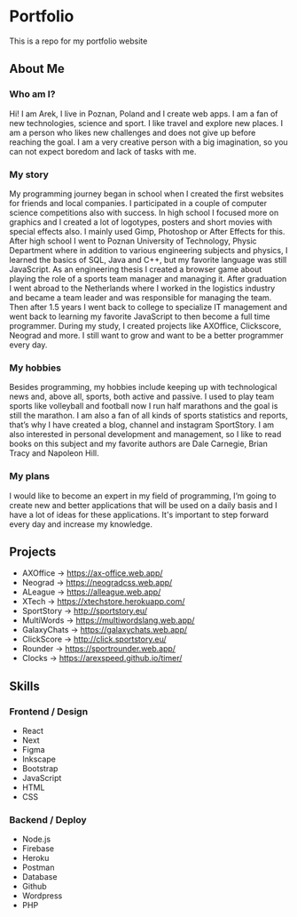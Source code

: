 # Portfolio

This is a repo for my portfolio website

## About Me

### Who am I?
Hi! I am Arek, I live in Poznan, Poland and I create web apps. I am a fan of new technologies, science and sport. I like travel and explore new places. I am a person who likes new challenges and does not give up before reaching the goal. I am a very creative person with a big imagination, so you can not expect boredom and lack of tasks with me.

### My story
My programming journey began in school when I created the first websites for friends and local companies. I participated in a couple of computer science competitions also with success. In high school I focused more on graphics and I created a lot of logotypes, posters and short movies with special effects also. I mainly used Gimp, Photoshop or After Effects for this. After high school I went to Poznan University of Technology, Physic Department where in addition to various engineering subjects and physics, I learned the basics of SQL, Java and C++, but my favorite language was still JavaScript. As an engineering thesis I created a browser game about playing the role of a sports team manager and managing it. After graduation I went abroad to the Netherlands where I worked in the logistics industry and became a team leader and was responsible for managing the team. Then after 1.5 years I went back to college to specialize IT management and went back to learning my favorite JavaScript to then become a full time programmer. During my study, I created projects like AXOffice, Clickscore, Neograd and more. I still want to grow and want to be a better programmer every day.

### My hobbies
Besides programming, my hobbies include keeping up with technological news and, above all, sports, both active and passive. I used to play team sports like volleyball and football now I run half marathons and the goal is still the marathon. I am also a fan of all kinds of sports statistics and reports, that’s why I have created a blog, channel and instagram SportStory.
I am also interested in personal development and management, so I like to read books on this subject and my favorite authors are Dale Carnegie, Brian Tracy and Napoleon Hill.

### My plans
I would like to become an expert in my field of programming, I’m going  to create new and better applications that will be used on a daily basis and I have a lot of ideas for these applications. It's important to step forward every day and increase my knowledge.
        
## Projects

- AXOffice -> https://ax-office.web.app/
- Neograd -> https://neogradcss.web.app/
- ALeague -> https://alleague.web.app/
- XTech -> https://xtechstore.herokuapp.com/
- SportStory -> http://sportstory.eu/
- MultiWords -> https://multiwordslang.web.app/
- GalaxyChats -> https://galaxychats.web.app/
- ClickScore -> http://click.sportstory.eu/
- Rounder -> https://sportrounder.web.app/
- Clocks -> https://arexspeed.github.io/timer/

## Skills

### Frontend / Design
- React
- Next
- Figma
- Inkscape
- Bootstrap
- JavaScript
- HTML
- CSS

### Backend / Deploy
- Node.js
- Firebase
- Heroku
- Postman
- Database
- Github
- Wordpress
- PHP

